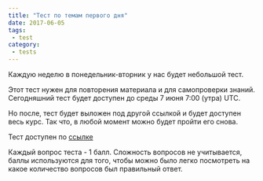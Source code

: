 ```yaml
---
title: "Тест по темам первого дня"
date: 2017-06-05
tags:
 - test
category:
 - tests
---
```


Каждую неделю в понедельник-вторник у нас будет небольшой тест.

Этот тест нужен для повторения материала и для самопроверки знаний.
Сегодняшний тест будет доступен до среды 7 июня 7:00 (утра) UTC.

Но после, тест будет выложен под другой ссылкой и будет доступен весь курс.
Так что, в любой момент можно будет пройти его снова.

Тест доступен по [ссылке](https://goo.gl/forms/ZasBQPm6wnmmdWes2)

Каждый вопрос теста - 1 балл.
Сложность вопросов не учитывается, баллы используются для того,
чтобы можно было легко посмотреть на какое количество вопросов был правильный ответ.
